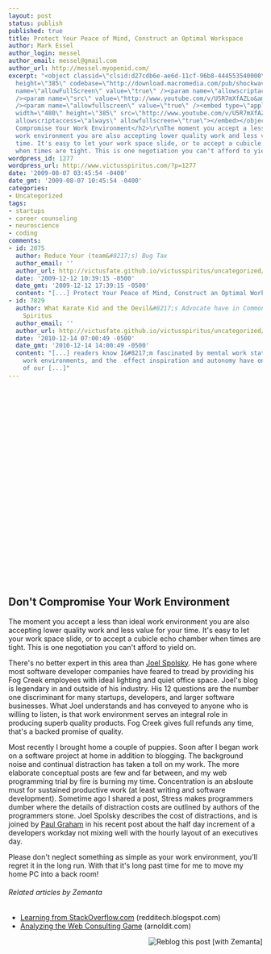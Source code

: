 ```yaml
---
layout: post
status: publish
published: true
title: Protect Your Peace of Mind, Construct an Optimal Workspace
author: Mark Essel
author_login: messel
author_email: messel@gmail.com
author_url: http://messel.myopenid.com/
excerpt: "<object classid=\"clsid:d27cdb6e-ae6d-11cf-96b8-444553540000\" width=\"480\"
  height=\"385\" codebase=\"http://download.macromedia.com/pub/shockwave/cabs/flash/swflash.cab#version=6,0,40,0\"><param
  name=\"allowFullScreen\" value=\"true\" /><param name=\"allowscriptaccess\" value=\"always\"
  /><param name=\"src\" value=\"http://www.youtube.com/v/U5R7mXfAZLo&amp;hl=en&amp;fs=1&amp;color1=0x006699&amp;color2=0x54abd6\"
  /><param name=\"allowfullscreen\" value=\"true\" /><embed type=\"application/x-shockwave-flash\"
  width=\"480\" height=\"385\" src=\"http://www.youtube.com/v/U5R7mXfAZLo&amp;hl=en&amp;fs=1&amp;color1=0x006699&amp;color2=0x54abd6\"
  allowscriptaccess=\"always\" allowfullscreen=\"true\"></embed></object>\r\n<h2>Don't
  Compromise Your Work Environment</h2>\r\nThe moment you accept a less than ideal
  work environment you are also accepting lower quality work and less value for your
  time. It's easy to let your work space slide, or to accept a cubicle echo chamber
  when times are tight. This is one negotiation you can't afford to yield on."
wordpress_id: 1277
wordpress_url: http://www.victusspiritus.com/?p=1277
date: '2009-08-07 03:45:54 -0400'
date_gmt: '2009-08-07 10:45:54 -0400'
categories:
- Uncategorized
tags:
- startups
- career counseling
- neuroscience
- coding
comments:
- id: 2075
  author: Reduce Your (team&#8217;s) Bug Tax
  author_email: ''
  author_url: http://victusfate.github.io/victusspiritus/uncategorized/2009/12/12/reduce-your-teams-bug-tax/
  date: '2009-12-12 10:39:15 -0500'
  date_gmt: '2009-12-12 17:39:15 -0500'
  content: "[...] Protect Your Peace of Mind, Construct an Optimal Workspace [...]"
- id: 7829
  author: What Karate Kid and the Devil&#8217;s Advocate have in Common &raquo; Victus
    Spiritus
  author_email: ''
  author_url: http://victusfate.github.io/victusspiritus/uncategorized/2010/12/14/what-karate-kid-and-the-devils-advocate-have-in-common/
  date: '2010-12-14 07:00:49 -0500'
  date_gmt: '2010-12-14 14:00:49 -0500'
  content: "[...] readers know I&#8217;m fascinated by mental work states, optimal
    work environments, and the  effect inspiration and autonomy have on the quality
    of our [...]"
---
```

<p><object classid="clsid:d27cdb6e-ae6d-11cf-96b8-444553540000" width="480" height="385" codebase="http://download.macromedia.com/pub/shockwave/cabs/flash/swflash.cab#version=6,0,40,0"><param name="allowFullScreen" value="true" /><param name="allowscriptaccess" value="always" /><param name="src" value="http://www.youtube.com/v/U5R7mXfAZLo&amp;hl=en&amp;fs=1&amp;color1=0x006699&amp;color2=0x54abd6" /><param name="allowfullscreen" value="true" /><embed type="application/x-shockwave-flash" width="480" height="385" src="http://www.youtube.com/v/U5R7mXfAZLo&amp;hl=en&amp;fs=1&amp;color1=0x006699&amp;color2=0x54abd6" allowscriptaccess="always" allowfullscreen="true"></embed></object></p>
<h2>Don't Compromise Your Work Environment</h2>
<p>The moment you accept a less than ideal work environment you are also accepting lower quality work and less value for your time. It's easy to let your work space slide, or to accept a cubicle echo chamber when times are tight. This is one negotiation you can't afford to yield on.<a id="more"></a><a id="more-1277"></a></p>
<p>There's no better expert in this area than <a class="zem_slink" title="Joel Spolsky" rel="homepage" href="http://joel.spolsky.com">Joel Spolsky</a>. He has gone where most software developer companies have feared to tread by providing his Fog Creek employees with ideal lighting and quiet office space. Joel's blog is legendary in and outside of his industry. His 12 questions are the number one discriminant for many startups, developers, and larger software businesses. What Joel understands and has conveyed to anyone who is willing to listen, is that work environment serves an integral role in producing superb quality products. Fog Creek gives full refunds any time, that's a backed promise of quality.</p>
<p>Most recently I brought home a couple of puppies. Soon after I began work on a software project at home in addition to blogging. The background noise and continual distraction has taken a toll on my work. The more elaborate conceptual posts are few and far between, and my web programming trial by fire is burning my time. Concentration is an absloute must for sustained productive work (at least writing and software development). Sometime ago I shared a post, Stress makes programmers dumber where the details of distraction costs are outlined by authors of the programmers stone. Joel Spolsky describes the cost of distractions, and is joined by <a class="zem_slink" title="Paul Graham" rel="crunchbase" href="http://www.crunchbase.com/person/paul-graham">Paul Graham</a> in his recent post about the half day increment of a developers workday not mixing well with the hourly layout of an executives day.</p>
<p>Please don't neglect something as simple as your work environment, you'll regret it in the long run. With that it's long past time for me to move my home PC into a back room!</p>
<h6 class="zemanta-related-title" style="font-size: 1em;">Related articles by Zemanta</h6>
<ul class="zemanta-article-ul">
<li class="zemanta-article-ul-li"><a href="http://redditech.blogspot.com/2009/06/learning-from-stackoverflowcom_07.html">Learning from StackOverflow.com</a> (redditech.blogspot.com)</li>
<li class="zemanta-article-ul-li"><a href="http://arnoldit.com/wordpress/2009/07/25/analyzing-the-web-consulting-game/">Analyzing the Web Consulting Game</a> (arnoldit.com)</li>
</ul>
<div class="zemanta-pixie" style="margin-top: 10px; height: 15px;"><a class="zemanta-pixie-a" title="Reblog this post [with Zemanta]" href="http://reblog.zemanta.com/zemified/fb631f47-6c04-467b-8cf4-86a9c10634d3/"><img class="zemanta-pixie-img" style="border:none;float:right" src="http://img.zemanta.com/reblog_e.png?x-id=fb631f47-6c04-467b-8cf4-86a9c10634d3" alt="Reblog this post [with Zemanta]" /></a><span class="zem-script more-related pretty-attribution"><script src="http://static.zemanta.com/readside/loader.js" type="text/javascript"></script></span></div>
